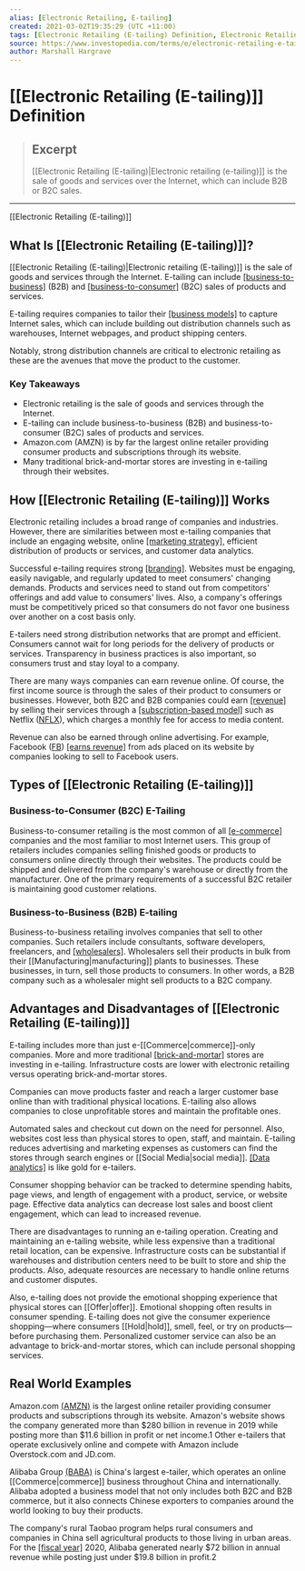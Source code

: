 ```yaml
---
alias: [Electronic Retailing, E-tailing]
created: 2021-03-02T19:35:29 (UTC +11:00)
tags: [Electronic Retailing (E-tailing) Definition, Electronic Retailing (E-tailing)]
source: https://www.investopedia.com/terms/e/electronic-retailing-e-tailing.asp
author: Marshall Hargrave
---
```


# [[Electronic Retailing (E-tailing)]] Definition

> ## Excerpt
> [[Electronic Retailing (E-tailing)|Electronic retailing (e-tailing)]] is the sale of goods and services over the Internet, which can include B2B or B2C sales.

---

[[Electronic Retailing (E-tailing)]]
## What Is [[Electronic Retailing (E-tailing)]]?

[[Electronic Retailing (E-tailing)|Electronic retailing (E-tailing)]] is the sale of goods and services through the Internet. E-tailing can include [[business-to-business]](https://www.investopedia.com/terms/b/btob.asp) (B2B) and [[business-to-consumer]](https://www.investopedia.com/terms/b/btoc.asp) (B2C) sales of products and services.

E-tailing requires companies to tailor their [[business models]](https://www.investopedia.com/terms/b/businessmodel.asp) to capture Internet sales, which can include building out distribution channels such as warehouses, Internet webpages, and product shipping centers.

Notably, strong distribution channels are critical to electronic retailing as these are the avenues that move the product to the customer.

### Key Takeaways

-   Electronic retailing is the sale of goods and services through the Internet.
-   E-tailing can include business-to-business (B2B) and business-to-consumer (B2C) sales of products and services.
-   Amazon.com (AMZN) is by far the largest online retailer providing consumer products and subscriptions through its website.
-   Many traditional brick-and-mortar stores are investing in e-tailing through their websites.

## How [[Electronic Retailing (E-tailing)]] Works

Electronic retailing includes a broad range of companies and industries. However, there are similarities between most e-tailing companies that include an engaging website, online [[marketing strategy]](https://www.investopedia.com/terms/m/marketing-strategy.asp), efficient distribution of products or services, and customer data analytics.

Successful e-tailing requires strong [[branding]](https://www.investopedia.com/articles/financial-theory/11/branding-ultimate-economic-moat.asp). Websites must be engaging, easily navigable, and regularly updated to meet consumers' changing demands. Products and services need to stand out from competitors' offerings and add value to consumers' lives. Also, a company's offerings must be competitively priced so that consumers do not favor one business over another on a cost basis only.

E-tailers need strong distribution networks that are prompt and efficient. Consumers cannot wait for long periods for the delivery of products or services. Transparency in business practices is also important, so consumers trust and stay loyal to a company.

There are many ways companies can earn revenue online. Of course, the first income source is through the sales of their product to consumers or businesses. However, both B2C and B2B companies could earn [[revenue]](https://www.investopedia.com/terms/r/revenue.asp) by selling their services through a [[subscription-based model]](https://www.investopedia.com/ask/answers/042715/how-do-subscription-business-models-work.asp) such as Netflix ([NFLX](https://www.investopedia.com/markets/[[Quote|quote]]?tvwidgetsymbol=nflx)), which charges a monthly fee for access to media content.

Revenue can also be earned through online advertising. For example, Facebook ([FB](https://www.investopedia.com/markets/[[Quote|quote]]?tvwidgetsymbol=fb)) [[earns revenue]](https://www.investopedia.com/ask/answers/120114/how-does-facebook-fb-make-money.asp) from ads placed on its website by companies looking to sell to Facebook users.

## Types of [[Electronic Retailing (E-tailing)]]

### Business-to-Consumer (B2C) E-Tailing

Business-to-consumer retailing is the most common of all [[e-commerce]](https://www.investopedia.com/terms/e/ecommerce.asp) companies and the most familiar to most Internet users. This group of retailers includes companies selling finished goods or products to consumers online directly through their websites. The products could be shipped and delivered from the company's warehouse or directly from the manufacturer. One of the primary requirements of a successful B2C retailer is maintaining good customer relations.

### Business-to-Business (B2B) E-tailing

Business-to-business retailing involves companies that sell to other companies. Such retailers include consultants, software developers, freelancers, and [[wholesalers]](https://www.investopedia.com/terms/w/[[Wholesaling|wholesaling]].asp). Wholesalers sell their products in bulk from their [[Manufacturing|manufacturing]] plants to businesses. These businesses, in turn, sell those products to consumers. In other words, a B2B company such as a wholesaler might sell products to a B2C company.

## Advantages and Disadvantages of [[Electronic Retailing (E-tailing)]]

E-tailing includes more than just e-[[Commerce|commerce]]-only companies. More and more traditional [[brick-and-mortar]](https://www.investopedia.com/terms/b/brickandmortar.asp) stores are investing in e-tailing. Infrastructure costs are lower with electronic retailing versus operating brick-and-mortar stores.

Companies can move products faster and reach a larger customer base online than with traditional physical locations. E-tailing also allows companies to close unprofitable stores and maintain the profitable ones.

Automated sales and checkout cut down on the need for personnel. Also, websites cost less than physical stores to open, staff, and maintain. E-tailing reduces advertising and marketing expenses as customers can find the stores through search engines or [[Social Media|social media]]. [[Data analytics]](https://www.investopedia.com/terms/d/data-analytics.asp) is like gold for e-tailers.

Consumer shopping behavior can be tracked to determine spending habits, page views, and length of engagement with a product, service, or website page. Effective data analytics can decrease lost sales and boost client engagement, which can lead to increased revenue.

There are disadvantages to running an e-tailing operation. Creating and maintaining an e-tailing website, while less expensive than a traditional retail location, can be expensive. Infrastructure costs can be substantial if warehouses and distribution centers need to be built to store and ship the products. Also, adequate resources are necessary to handle online returns and customer disputes.

Also, e-tailing does not provide the emotional shopping experience that physical stores can [[Offer|offer]]. Emotional shopping often results in consumer spending. E-tailing does not give the consumer experience shopping—where consumers [[Hold|hold]], smell, feel, or try on products—before purchasing them. Personalized customer service can also be an advantage to brick-and-mortar stores, which can include personal shopping services.

## Real World Examples

Amazon.com [(AMZN)](https://www.investopedia.com/markets/[[Quote|quote]]?tvwidgetsymbol=amzn) is the largest online retailer providing consumer products and subscriptions through its website. Amazon's website shows the company generated more than $280 billion in revenue in 2019 while posting more than $11.6 billion in profit or net income.1 Other e-tailers that operate exclusively online and compete with Amazon include Overstock.com and JD.com.

Alibaba Group [(BABA)](https://www.investopedia.com/markets/[[Quote|quote]]?tvwidgetsymbol=baba) is China's largest e-tailer, which operates an online [[Commerce|commerce]] business throughout China and internationally. Alibaba adopted a business model that not only includes both B2C and B2B commerce, but it also connects Chinese exporters to companies around the world looking to buy their products.

The company's rural Taobao program helps rural consumers and companies in China sell agricultural products to those living in urban areas. For the [[fiscal year]](https://www.investopedia.com/terms/f/fiscalyear.asp) 2020, Alibaba generated nearly $72 billion in annual revenue while posting just under $19.8 billion in profit.2

